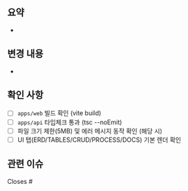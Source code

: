 ## 요약
-

## 변경 내용
-

## 확인 사항
- [ ] `apps/web` 빌드 확인 (vite build)
- [ ] `apps/api` 타입체크 통과 (tsc --noEmit)
- [ ] 파일 크기 제한(5MB) 및 에러 메시지 동작 확인 (해당 시)
- [ ] UI 탭(ERD/TABLES/CRUD/PROCESS/DOCS) 기본 렌더 확인

## 관련 이슈
Closes #
